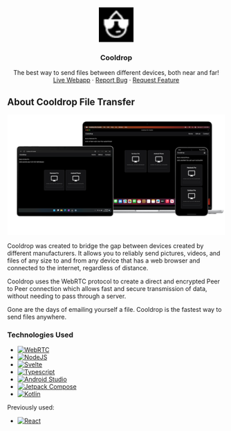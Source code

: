 <a name="readme-top"></a>

<!-- PROJECT LOGO -->
<br />
<div align="center">
  <a href="https://github.com/othneildrew/Best-README-Template">
    <img src="https://github.com/sjingoi/cooldrop-2/blob/site-update/client/public/favicon.png" alt="Logo" width="80" height="80">
  </a>

  <h3 align="center">Cooldrop</h3>

  <p align="center">
    The best way to send files between different devices, both near and far!
    <br />
    <a href="https://cooldrop.cc">Live Webapp</a>
    ·
    <a href="https://github.com/sjingoi/cooldrop-2/issues/">Report Bug</a>
    ·
    <a href="https://github.com/sjingoi/cooldrop-2/issues/">Request Feature</a>
  </p>
</div>



## About Cooldrop File Transfer

![Product Name Screen Shot][product-screenshot]

<p>
  Cooldrop was created to bridge the gap between devices created by different manufacturers. It allows you to reliably send pictures, videos, and files of any size to and from any device that has a web browser and connected to the internet, regardless of distance. 
</p>
<p>
  Cooldrop uses the WebRTC protocol to create a direct and encrypted Peer to Peer connection which allows fast and secure transmission of data, without needing to pass through a server.
</p>
<p>
  Gone are the days of emailing yourself a file. Cooldrop is the fastest way to send files anywhere.
</p>

### Technologies Used

* [![WebRTC][WebRTC]][WebRTC-url]
* [![NodeJS][Node.js]][Node.js-url]
* [![Svelte][Svelte.dev]][Svelte-url]
* [![Typescript][Typescript]][Typescript-url]
* [![Android Studio][AndroidStudio]][AndroidStudio-url]
* [![Jetpack Compose][Compose]][Compose-url]
* [![Kotlin][Kotlin]][Kotlin-url]
<p>Previously used:</p>

* [![React][React.js]][React-url]



[product-screenshot]: <client/src/lib-seb/product-screenshots/All Devices.png>

[WebRTC]: <https://img.shields.io/badge/-WebRTC-333333?style=for-the-badge&logo=webrtc&logoColor=white>
[WebRTC-url]: <https://webrtc.org/>
[React.js]: https://img.shields.io/badge/React-333333?style=for-the-badge&logo=react&logoColor=61DAFB
[React-url]: https://reactjs.org/
[Svelte.dev]: https://img.shields.io/badge/Svelte-333333?style=for-the-badge&logo=svelte&logoColor=FF3E00
[Svelte-url]: https://svelte.dev/
[AndroidStudio]: <https://img.shields.io/badge/-Android Studio-333333?style=for-the-badge&logo=androidstudio&logoColor=3DDC84>
[AndroidStudio-url]: <https://developer.android.com/studio>
[Node.js]: https://img.shields.io/badge/-Node.js-333333?style=for-the-badge&logo=nodedotjs&logoColor=339933
[Node.js-url]: https://nodejs.org/en
[Compose]: <https://img.shields.io/badge/-Jetpack Compose-333333?style=for-the-badge&logo=jetpackcompose&logoColor=4285F4>
[Compose-url]: https://developer.android.com/develop/ui/compose
[Typescript]: https://img.shields.io/badge/-TypeScript-333333?style=for-the-badge&logo=typescript&logoColor=3178C6
[Typescript-url]: https://www.typescriptlang.org/
[Kotlin]: https://img.shields.io/badge/-Kotlin-333333?style=for-the-badge&logo=kotlin&logoColor=7F52FF
[Kotlin-url]: https://kotlinlang.org/

